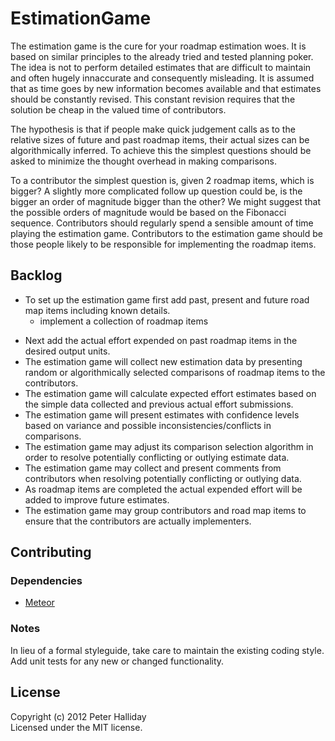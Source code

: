 EstimationGame
==============

The estimation game is the cure for your roadmap estimation woes. It is based on similar principles to the already tried and tested planning poker. The idea is not to perform detailed estimates that are difficult to maintain and often hugely innaccurate and consequently misleading. It is assumed that as time goes by new information becomes available and that estimates should be constantly revised. This constant revision requires that the solution be cheap in the valued time of contributors.

The hypothesis is that if people make quick judgement calls as to the relative sizes of future and past roadmap items, their actual sizes can be algorithmically inferred. To achieve this the simplest questions should be asked to minimize the thought overhead in making comparisons.

To a contributor the simplest question is, given 2 roadmap items, which is bigger? A slightly more complicated follow up question could be, is the bigger an order of magnitude bigger than the other? We might suggest that the possible orders of magnitude would be based on the Fibonacci sequence. Contributors should regularly spend a sensible amount of time playing the estimation game. Contributors to the estimation game should be those people likely to be responsible for implementing the roadmap items.

## Backlog

* To set up the estimation game first add past, present and future road map items including known details.
  * implement a collection of roadmap items
- Next add the actual effort expended on past roadmap items in the desired output units.
- The estimation game will collect new estimation data by presenting random or algorithmically selected comparisons of roadmap items to the contributors.
- The estimation game will calculate expected effort estimates based on the simple data collected and previous actual effort submissions.
- The estimation game will present estimates with confidence levels based on variance and possible inconsistencies/conflicts in comparisons.
- The estimation game may adjust its comparison selection algorithm in order to resolve potentially conflicting or outlying estimate data.
- The estimation game may collect and present comments from contributors when resolving potentially conflicting or outlying data.
- As roadmap items are completed the actual expended effort will be added to improve future estimates.
- The estimation game may group contributors and road map items to ensure that the contributors are actually implementers.

## Contributing

### Dependencies

- [Meteor](http://meteor.com/main)

### Notes

In lieu of a formal styleguide, take care to maintain the existing coding style. Add unit tests for any new or changed functionality.

## License

Copyright (c) 2012 Peter Halliday  
Licensed under the MIT license.